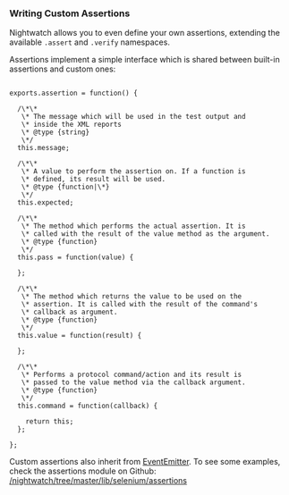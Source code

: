 ### Writing Custom Assertions

Nightwatch allows you to even define your own assertions, extending the available `.assert` and `.verify` namespaces.

Assertions implement a simple interface which is shared between built-in assertions and custom ones:

<div class="sample-test" style="width: 680px">

<pre data-language="javascript"><code class="language-javascript">
exports.assertion = function() {

  /\*\*
   \* The message which will be used in the test output and
   \* inside the XML reports
   \* @type {string}
   \*/
  this.message;

  /\*\*
   \* A value to perform the assertion on. If a function is
   \* defined, its result will be used.
   \* @type {function|\*}
   \*/
  this.expected;

  /\*\*
   \* The method which performs the actual assertion. It is
   \* called with the result of the value method as the argument.
   \* @type {function}
   \*/
  this.pass = function(value) {

  };

  /\*\*
   \* The method which returns the value to be used on the
   \* assertion. It is called with the result of the command's
   \* callback as argument.
   \* @type {function}
   \*/
  this.value = function(result) {

  };

  /\*\*
   \* Performs a protocol command/action and its result is
   \* passed to the value method via the callback argument.
   \* @type {function}
   \*/
  this.command = function(callback) {

    return this;
  };

};</code></pre>

</div>

<p class="alert alert-info">Custom assertions also inherit from <a href="http://nodejs.org/api/events.html" target="_blank">EventEmitter</a>. To see some examples, check the assertions module on Github:<br><a href="https://github.com/beatfactor/nightwatch/tree/master/lib/api/assertions" target="_blank">/nightwatch/tree/master/lib/selenium/assertions</a></p>
